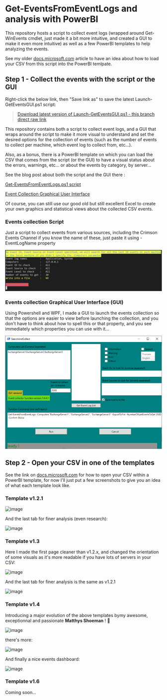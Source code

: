 # Get-EventsFromEventLogs and analysis with PowerBI

This repository hosts a script to collect event logs (wrapped around Get-WinEvents cmdlet, just made it a bit more intuitive, and created a GUI to make it even more intuitive) as well as a few PowerBI templates to help analyzing the events.

See my older [docs.microsoft.com](https://docs.microsoft.com/en-us/archive/blogs/samdrey/how-to-use-powerbi-event-log-analysis-template-with-your-own-events-csv-file) article to have an idea about how to load your CSV from this script into the PowerBI temlpate.

## Step 1 - Collect the events with the script or the GUI

Right-click the below link, then "Save link as" to save the latest Launch-GetEventsGUI.ps1 script:

> [Download latest version of Launch-GetEventsGUI.ps1 - this branch direct raw link](https://raw.githubusercontent.com/SammyKrosoft/Get-EventsFromEventLogs/master/Launch-GetEventsGUI.ps1)

This repository contains both a script to collect event logs, and a GUI that wraps around the script to make it more visual to understand and set the desired options for the collection of events (such as the number of events to collect per machine, which event log to collect from, etc...).

Also, as a bonus, there is a PowerBI template on which you can load the CSV that comes from the script (or the GUI) to have a visual status about the errors, warnings, etc... or about the events by category, by server...

See the blog post about both the script and the GUI there :

[Get-EventsFromEventLogs.ps1 script](https://blogs.technet.microsoft.com/samdrey/2018/05/04/how-to-use-powerbi-event-log-analysis-template-with-your-own-events-csv-file/ "Use the Get-EventsFromEventLogs.ps1 script to collect the events, and analyze them visually with the provided PowerBI template !")


[Event Collection Graphical User Interface](https://blogs.technet.microsoft.com/samdrey/2018/05/23/event-logs-csv-collector-created-a-graphical-user-interface-around-the-get-eventsfromeventlogs-ps1-script/ "Use the GUI to start the event collection on one or multiple servers, and analyze them visually with the provided PowerBI template !")

Of course, you can still use our good old but still excellent Excel  to create your own graphics and statistical views about the collected CSV events.

### Events collection Script

Just a script to collect events from various sources, including the Crimson Events Channel if you know the name of these, just paste it using -EventLogName property

![Fig1](/Screenshots/GetEventsFromEventLogs-script.png)

### Events collection Graphical User Interface (GUI)

Using Powershell and WPF, I made a GUI to launch the events collection so that the options are easier to view before launching the collection, and you don't have to think about how to spell this or that property, and you see immediately which properties you can use with it...

![Fig2](/Screenshots/GetEventsFromEventLogs-GUI.png)

## Step 2 - Open your CSV in one of the templates

See the link on [docs.microsoft.com](https://docs.microsoft.com/en-us/archive/blogs/samdrey/how-to-use-powerbi-event-log-analysis-template-with-your-own-events-csv-file) for how to open your CSV within a PowerBI template, for now I'll just put a few screenshots to give you an idea of what each template look like.

### Template v1.2.1

![image](https://user-images.githubusercontent.com/33433229/152837324-7edc9fe9-41af-4f21-b5b5-25cce1b9b33c.png)

And the last tab for finer analysis (even research):

![image](https://user-images.githubusercontent.com/33433229/152837419-cc56cc14-8d8f-400e-97c7-2e89b9ef50b4.png)

### Template v1.3

Here I made the first page cleaner than v1.2.x, and changed the orientation of some visuals as it's more readable if you have lots of servers in your CSV:

![image](https://user-images.githubusercontent.com/33433229/152838523-b4a38e64-c7c2-48a6-87e7-be5ab3ee4034.png)

And the last tab for finer analysis is the same as v1.2.1

![image](https://user-images.githubusercontent.com/33433229/152838799-781fbee3-4933-4618-a0e2-0a8069f7c985.png)

### Template v1.4

Introducing a major evolution of the above templates bymy awesome, exceptionnal and passionate **Matthys Shoeman** ! :hugs:

![image](https://user-images.githubusercontent.com/33433229/152840511-16de2c74-907f-4702-896a-cf143ea04cf7.png)

there's more:

![image](https://user-images.githubusercontent.com/33433229/152840988-461564b9-8218-495e-9218-cd4164342095.png)

And finally a nice events dashboard:

![image](https://user-images.githubusercontent.com/33433229/152841088-e5f26478-2557-4175-8e34-b6ac4959a9cf.png)

### Template v1.6

Coming soon...

